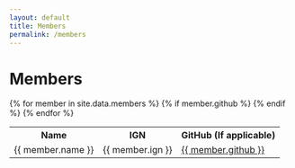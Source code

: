 ```yaml
---
layout: default
title: Members
permalink: /members
---
```

<h1>Members</h1>
<table>
    <tr>
        <th>Name</th>
        <th>IGN</th>
        <th>GitHub (If applicable)</th>
    </tr>
    {% for member in site.data.members %}
    <tr>
        <td>{{ member.name }}</td>
        <td>{{ member.ign }}</td>
        {% if member.github %}
        <td>
            <a href="https://github.com/{{ member.github }}">{{ member.github }}</a>
        </td>
        {% endif %}
    </tr>
    {% endfor %}
</table>